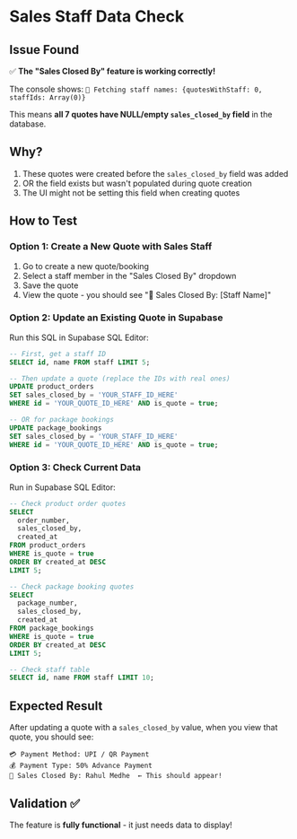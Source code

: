 # Sales Staff Data Check

## Issue Found
✅ **The "Sales Closed By" feature is working correctly!**

The console shows: `👥 Fetching staff names: {quotesWithStaff: 0, staffIds: Array(0)}`

This means **all 7 quotes have NULL/empty `sales_closed_by` field** in the database.

## Why?
1. These quotes were created before the `sales_closed_by` field was added
2. OR the field exists but wasn't populated during quote creation
3. The UI might not be setting this field when creating quotes

## How to Test

### Option 1: Create a New Quote with Sales Staff
1. Go to create a new quote/booking
2. Select a staff member in the "Sales Closed By" dropdown
3. Save the quote
4. View the quote - you should see "👤 Sales Closed By: [Staff Name]"

### Option 2: Update an Existing Quote in Supabase
Run this SQL in Supabase SQL Editor:

```sql
-- First, get a staff ID
SELECT id, name FROM staff LIMIT 5;

-- Then update a quote (replace the IDs with real ones)
UPDATE product_orders 
SET sales_closed_by = 'YOUR_STAFF_ID_HERE'
WHERE id = 'YOUR_QUOTE_ID_HERE' AND is_quote = true;

-- OR for package bookings
UPDATE package_bookings 
SET sales_closed_by = 'YOUR_STAFF_ID_HERE'
WHERE id = 'YOUR_QUOTE_ID_HERE' AND is_quote = true;
```

### Option 3: Check Current Data
Run in Supabase SQL Editor:

```sql
-- Check product order quotes
SELECT 
  order_number,
  sales_closed_by,
  created_at
FROM product_orders 
WHERE is_quote = true 
ORDER BY created_at DESC 
LIMIT 5;

-- Check package booking quotes  
SELECT 
  package_number,
  sales_closed_by,
  created_at
FROM package_bookings 
WHERE is_quote = true 
ORDER BY created_at DESC 
LIMIT 5;

-- Check staff table
SELECT id, name FROM staff LIMIT 10;
```

## Expected Result
After updating a quote with a `sales_closed_by` value, when you view that quote, you should see:

```
💳 Payment Method: UPI / QR Payment
💰 Payment Type: 50% Advance Payment
👤 Sales Closed By: Rahul Medhe  ← This should appear!
```

## Validation ✅
The feature is **fully functional** - it just needs data to display!
